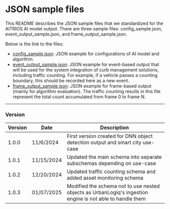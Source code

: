 # JSON sample files

This README describes the JSON sample files that we standardized for the AITRIOS AI model output. There are three sample files: config_sample.json, event_output_sample.json, and frame_output_sample.json.

Below is the link to the files:
- [config_sample.json](https://github.com/smart-camera-engagement/eval-ai-models/blob/v1.0.3/sample/config_sample.json): JSON example for configurations of AI model and algorithm.
- [event_output_sample.json](https://github.com/smart-camera-engagement/eval-ai-models/blob/v1.0.3/sample/event_output_sample.json): JSON example for event-based output that will be used for the system integration of curb management solutions, including traffic counting. For example, if a vehicle passes a counting boundary, this should be recorded here as a new event. 
- [frame_output_sample.json](https://github.com/smart-camera-engagement/eval-ai-models/blob/v1.0.3/sample/frame_output_sample.json): JSON example for frame-based output (mainly for algorithm evaluation). The traffic counting results in this file represent the total count accumulated from frame 0 to frame N.

----
### Version
|   Version  |   Date    | Description |
|------------|-----------|-------------|
| 1.0.0      | 11/6/2024 | First version created for DNN object detection output and smart city use-case |
| 1.0.1      | 11/15/2024 | Updated the main schema into separate subschemas depending on use-case |
| 1.0.2      | 12/20/2024 | Updated traffic counting schema and added asset monitoring schema |
| 1.0.3      | 01/07/2025 | Modified the schema not to use nested objects as UrbanLogiq's ingestion engine is not able to handle them |
